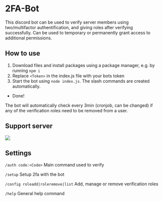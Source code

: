 # 2FA-Bot
This discord bot can be used to verify server members using two/multifactor authentification, and giving roles after verifying successfully.
Can be used to temporary or permanently grant access to additional permissions.

## How to use
1. Download files and install packages using a package manager, e.g. by running `npm i`
2. Replace `<Token>` in the index.js file with your bots token
3. Start the bot using `node index.js`. The slash commands are created automatically.
- Done!

The bot will automatically check every 3min (cronjob, can be changed) if any of the verification roles need to be removed from a user.

## Support server
[![](https://discord.com/api/guilds/694194461122756649/widget.png?style=banner3)](https://discord.gg/ZqzFUC8qe9)

## Settings

`/auth code:<Code>`
Main command used to verify

`/setup`
Setup 2fa with the bot

`/config roleadd|roleremove|list`
Add, manage or remove verification roles

`/help`
General help command
